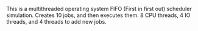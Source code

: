 This is a multithreaded operating system FIFO (First in first out) scheduler simulation. Creates 10 jobs, and then executes them. 8 CPU threads, 4 IO threads, and 4 threads to add new jobs.
